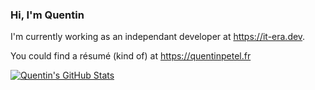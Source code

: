 ### Hi, I'm Quentin

<!--
**QuentinPetel/QuentinPetel** is a ✨ _special_ ✨ repository because its `README.md` (this file) appears on your GitHub profile.

Here are some ideas to get you started:

- 🔭 I’m currently working on ...
- 🌱 I’m currently learning ...
- 👯 I’m looking to collaborate on ...
- 🤔 I’m looking for help with ...
- 💬 Ask me about ...
- 📫 How to reach me: ...
- 😄 Pronouns: ...
- ⚡ Fun fact: ...
-->

I'm currently working as an independant developer at https://it-era.dev.

You could find a résumé (kind of) at https://quentinpetel.fr

<a href="https://github.com/QuentinPetel">
  <img align="center" src="https://github-readme-stats-quentinpetels-projects.vercel.app/api?username=QuentinPetel&count_private=true&show_icons=true&theme=prussian" alt="Quentin's GitHub Stats" />
</a>
